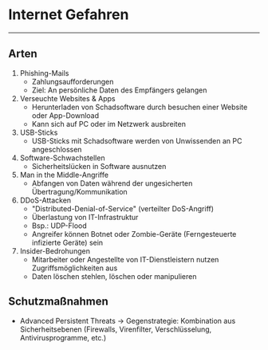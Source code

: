 # Internet Gefahren
___
## Arten
1. Phishing-Mails
	- Zahlungsaufforderungen
	- Ziel: An persönliche Daten des Empfängers gelangen
2. Verseuchte Websites & Apps
	- Herunterladen von Schadsoftware durch besuchen einer Website oder App-Download
	- Kann sich auf PC oder im Netzwerk ausbreiten
3. USB-Sticks
	- USB-Sticks mit Schadsoftware werden von Unwissenden an PC angeschlossen
4. Software-Schwachstellen
	- Sicherheitslücken in Software ausnutzen
5. Man in the Middle-Angriffe
	- Abfangen von Daten während der ungesicherten Übertragung/Kommunikation
6. DDoS-Attacken
	- "Distributed-Denial-of-Service" (verteilter DoS-Angriff)
	- Überlastung von IT-Infrastruktur
	- Bsp.: UDP-Flood
	- Angreifer können Botnet oder Zombie-Geräte (Ferngesteuerte infizierte Geräte) sein
7. Insider-Bedrohungen
	- Mitarbeiter oder Angestellte von IT-Dienstleistern nutzen Zugriffsmöglichkeiten aus
	- Daten löschen stehlen, löschen oder manipulieren
## Schutzmaßnahmen
- Advanced Persistent Threats
	-> Gegenstrategie: Kombination aus Sicherheitsebenen (Firewalls, Virenfilter, Verschlüsselung, Antivirusprogramme, etc.)
